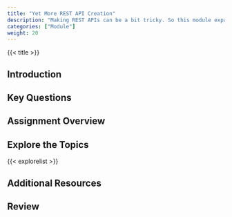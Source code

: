 ```yaml
---
title: "Yet More REST API Creation"
description: "Making REST APIs can be a bit tricky. So this module expands upon the prior giving you some more time to get this built."
categories: ["Module"]
weight: 20
---
```


{{< title >}}
## Introduction
<!--- Introduce the topic in this section -->

## Key Questions
<!--- List  key questions
- Key question 1
- Key question 2
    - Key question 2a
    - Key question 2b
 -->


## Assignment Overview
<!--- Give a general overview of the sort of assignment(s) students will do during the week -->

## Explore the Topics
<!--- An automatically generated list of explore topics from the same directory as this overview. Generated from the frontmatter, make sure to fill in the title, description and include "Exploration" in the categories! -->
{{< explorelist >}}

## Additional Resources
<!--- Links to 3rd party resources. Things like other YouTube videos or articles
[Item](URL to item)
: Description of item

[Item 2](URL to item 2)
: Description of item 2
-->

## Review
<!--- This is where you should encourage students to reflect on what they have learned and make connections to previous material. -->